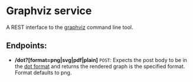 # Graphviz service

A REST interface to the [graphviz](http://www.graphviz.org/) command line tool.

## Endpoints:

- **/dot?[format=png|svg|pdf|plain]** `POST`: Expects the post body to be in the [dot format](https://en.wikipedia.org/wiki/DOT_(graph_description_language)) and returns the rendered graph is the specified format.  Format defaults to png.
